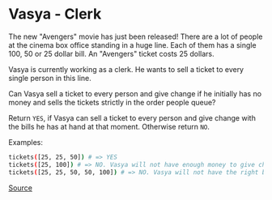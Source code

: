 # Vasya - Clerk

The new "Avengers" movie has just been released! There are a lot
of people at the cinema box office standing in a huge line. Each
of them has a single 100, 50 or 25 dollar bill. An "Avengers"
ticket costs 25 dollars.

Vasya is currently working as a clerk. He wants to sell a ticket
to every single person in this line.

Can Vasya sell a ticket to every person and give change if he
initially has no money and sells the tickets strictly in the
order people queue?

Return `YES`, if Vasya can sell a ticket to every person and give
change with the bills he has at hand at that moment. Otherwise return `NO`.

Examples:
<!-- markdownlint-disable MD013 -->
```bash
tickets([25, 25, 50]) # => YES 
tickets([25, 100]) # => NO. Vasya will not have enough money to give change to 100 dollars
tickets([25, 25, 50, 50, 100]) # => NO. Vasya will not have the right bills to give 75 dollars of change (you can't make two bills of 25 from one of 50)
```
<!-- markdownlint-enable MD013 -->

[Source](https://www.codewars.com/kata/555615a77ebc7c2c8a0000b8)